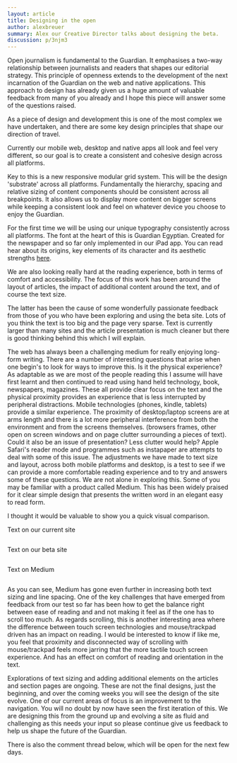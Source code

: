 ```yaml
---
layout: article
title: Designing in the open
author: alexbreuer
summary: Alex our Creative Director talks about designing the beta.
discussion: p/3njm3
---
```

Open journalism is fundamental to the Guardian. It emphasises a two-way relationship between journalists and readers that shapes our editorial strategy. This principle of openness extends to the development of the next incarnation of the Guardian on the web and native applications. This approach to design has already given us a huge amount of valuable feedback from many of you already and I hope this piece will answer some of the questions raised. 

As a piece of design and development this is one of the most complex we have undertaken, and there are some key design principles that shape our direction of travel. 

Currently our mobile web, desktop and native apps all look and feel very different, so our goal is to create a consistent and cohesive design across all platforms. 

Key to this is a new responsive modular grid system. This will be the design 'substrate' across all platforms. Fundamentally the hierarchy, spacing and relative sizing of content components should be consistent across all breakpoints. It also allows us to display more content on bigger screens while keeping a consistent look and feel on whatever device you choose to enjoy the Guardian.

For the first time we will be using our unique typography consistently across all platforms. The font at the heart of this is Guardian Egyptian. Created for the newspaper and so far only implemented in our iPad app. You can read hear about its origins, key elements of its character and its aesthetic strengths [here](http://www.theguardian.com/theberliner/story/0,,1566047,00.html).

We are also looking really hard at the reading experience, both in terms of comfort and accessibility. The focus of this work has been around the layout of articles, the impact of additional content around the text, and of course the text size.

The latter has been the cause of some wonderfully passionate feedback from those of you who have been exploring and using the beta site. Lots of you think the text is too big and the page very sparse. Text is currently larger than many sites and the article presentation is much cleaner but there is good thinking behind this which I will explain. 


The web has always been a challenging medium for really enjoying long-form writing. There are a number of interesting questions that arise when one begin's to look for ways to improve this. Is it the physical experience? As adaptable as we are most of the people reading this I assume will have first learnt and then continued to read using hand held technology, book, newspapers, magazines. These all provide clear focus on the text and the physical proximity provides an experience that is less interrupted by peripheral distractions. Mobile technologies (phones, kindle, tablets) provide a similar experience. The proximity of desktop/laptop screens are at arms length and there is a lot more peripheral interference from both the environment and from the screens themselves. (browsers frames, other open on screen windows and on page clutter surrounding a pieces of text). Could it also be an issue of presentation? Less clutter would help? Apple Safari's reader mode and programmes such as instapaper are attempts to deal with some of this issue. The adjustments we have made to text size and layout, across both mobile platforms and desktop, is a test to see if we can provide a more comfortable reading experience and to try and answers some of these questions. We are not alone in exploring this. Some of you may be familiar with a product called Medium. This has been widely praised for it clear simple design that presents the written word in an elegant easy to read form.  

I thought it would be valuable to show you a quick visual comparison.

Text on our current site

<img alt="" src="/assets/images/fonts_r2.png" />

Text on our beta site

<img alt="" src="/assets/images/fonts_ngw.png" />

Text on Medium

<img alt="" src="/assets/images/fonts_medium.png" />

As you can see, Medium has gone even further in increasing both text sizing and line spacing. One of the key challenges that have emerged from feedback from our test so far has been how to get the balance right between ease of reading and and not making it feel as if the one has to scroll too much. As regards scrolling, this is another interesting area where the difference between touch screen technologies and mouse/trackpad driven has an impact on reading. I would be interested to know if like me, you feel that proximity and disconnected way of scrolling with mouse/trackpad feels more jarring that the more tactile touch screen experience. And has an effect on comfort of reading and orientation in the text.

Explorations of text sizing and adding additional elements on the articles and section pages are ongoing. These are not the final designs, just the beginning, and over the coming weeks you will see the design of the site evolve. One of our current areas of focus is an improvement to the navigation. You will no doubt by now have seen the first iteration of this. We are designing this from the ground up and evolving a site as fluid and challenging as this needs your input so please continue give us feedback to help us shape the future of the Guardian.

There is also the comment thread below, which will be open for the next few days.